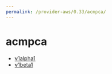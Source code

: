 ```yaml
---
permalink: /provider-aws/0.33/acmpca/
---
```


# acmpca



* [v1alpha1](v1alpha1/index.md)
* [v1beta1](v1beta1/index.md)